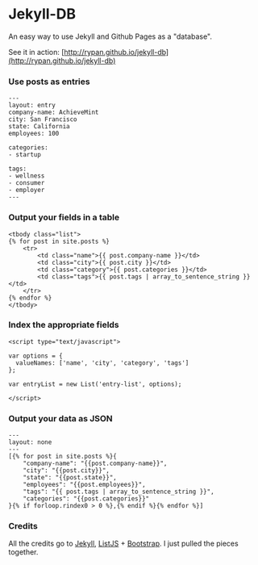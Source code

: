 Jekyll-DB
=========

An easy way to use Jekyll and Github Pages as a "database".

See it in action: [http://rypan.github.io/jekyll-db](http://rypan.github.io/jekyll-db)

### Use posts as entries

```
---
layout: entry
company-name: AchieveMint
city: San Francisco
state: California
employees: 100

categories:
- startup

tags:
- wellness
- consumer
- employer
---
```

### Output your fields in a table

```
<tbody class="list">
{% for post in site.posts %}
	<tr>
		<td class="name">{{ post.company-name }}</td>
		<td class="city">{{ post.city }}</td>
		<td class="category">{{ post.categories }}</td>
		<td class="tags">{{ post.tags | array_to_sentence_string }}</td>
	</tr>
{% endfor %}
</tbody>
```

### Index the appropriate fields

```
<script type="text/javascript">

var options = {
  valueNames: ['name', 'city', 'category', 'tags']
};

var entryList = new List('entry-list', options);

</script>
```

### Output your data as JSON

```
---
layout: none
---
[{% for post in site.posts %}{
	"company-name": "{{post.company-name}}",
	"city": "{{post.city}}",
	"state": "{{post.state}}",
	"employees": "{{post.employees}}",
	"tags": "{{ post.tags | array_to_sentence_string }}",
	"categories": "{{post.categories}}"
}{% if forloop.rindex0 > 0 %},{% endif %}{% endfor %}]
```

### Credits

All the credits go to [Jekyll](http://jekyllrb.com/), [ListJS](http://listjs.com/) + [Bootstrap](http://getbootstrap.com/). I just pulled the pieces together.
